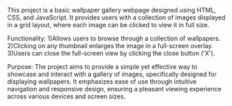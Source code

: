 This project is a basic wallpaper gallery webpage designed using HTML, CSS, and JavaScript. It provides users with a collection of images displayed in a grid layout, where each image can be clicked to view it in full size.

Functionality:
 1)Allows users to browse through a collection of wallpapers.
 2)Clicking on any thumbnail enlarges the image in a full-screen overlay.
 3)Users can close the full-screen view by clicking the close button ('X').

Purpose:
 The project aims to provide a simple yet effective way to showcase and interact with a gallery of images, specifically designed for displaying wallpapers.
 It emphasizes ease of use through intuitive navigation and responsive design, ensuring a pleasant viewing experience across various devices and screen sizes.

